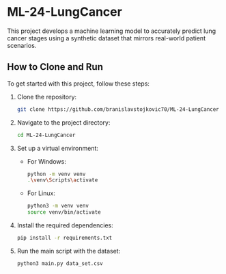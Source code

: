# ML-24-LungCancer

This project develops a machine learning model to accurately predict lung cancer stages using a synthetic dataset that mirrors real-world patient scenarios.

## How to Clone and Run

To get started with this project, follow these steps:

1. Clone the repository:
   ```bash
   git clone https://github.com/branislavstojkovic70/ML-24-LungCancer
   ```

2. Navigate to the project directory:
   ```bash
   cd ML-24-LungCancer
   ```

3. Set up a virtual environment:

   - For Windows:
     ```bash
     python -m venv venv
     .\venv\Scripts\activate
     ```

   - For Linux:
     ```bash
     python3 -m venv venv
     source venv/bin/activate
     ```

4. Install the required dependencies:
   ```bash
   pip install -r requirements.txt
   ```

5. Run the main script with the dataset:
   ```bash
   python3 main.py data_set.csv
   ```
```
